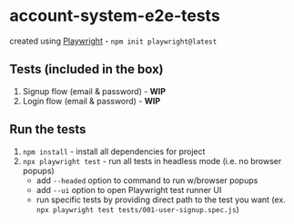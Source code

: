 # account-system-e2e-tests
created using [Playwright](https://playwright.dev/docs/intro) - `npm init playwright@latest`

## Tests (included in the box)
1. Signup flow (email & password) - **WIP**
2. Login flow (email & password) - **WIP**

## Run the tests
1. `npm install` - install all dependencies for project
2. `npx playwright test` - run all tests in headless mode (i.e. no browser popups)
    - add `--headed` option to command to run w/browser popups
    - add `--ui` option to open Playwright test runner UI
    - run specific tests by providing direct path to the test you want (ex. `npx playwright test tests/001-user-signup.spec.js`)
